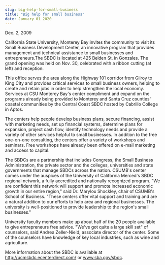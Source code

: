 ```yaml
---
slug: big-help-for-small-business
title: "Big help for small business"
date: January 01 2020
---
```


<p>Dec. 2, 2009
</p><p>California State University, Monterey Bay invites the community to visit its Small Business Development Center, an innovative program that provides management and technical assistance to small businesses and entrepreneurs.The SBDC is located at 425 Belden St. in Gonzales. The grand opening was held on Nov. 30, celebrated with a ribbon cutting (at left) and reception.
</p><p>This office serves the area along the Highway 101 corridor from Gilroy to King City and provides critical services to small business owners, helping to create and retain jobs in order to help strengthen the local economy. Services at CSU Monterey Bay's center compliment and expand on the programs already being provided to Monterey and Santa Cruz counties' coastal communities by the Central Coast SBDC hosted by Cabrillo College in Aptos.
</p><p>The centers help people develop business plans, secure financing, assist with marketing needs, set up financial systems, determine plans for expansion, project cash flow, identify technology needs and provide a variety of other services helpful to small businesses. In addition to the free one-on-one consulting, the centers offer a variety of workshops and seminars. Free workshops have already been offered on e-mail marketing and access to capital.
</p><p>The SBDCs are a partnership that includes Congress, the Small Business Administration, the private sector and the colleges, universities and state governments that manage SBDCs across the nation. CSUMB's center comes under the auspices of the University of California Merced's SBDC regional network, a fully accredited and nationally recognized program.   "We are confident this network will support and promote increased economic growth in our entire region," said Dr. Marylou Shockley, chair of CSUMB's School of Business. "These centers offer vital support and training and are a natural addition to our efforts to help area and regional businesses. The university is well-positioned to provide leadership to the region's small businesses."
</p><p>University faculty members make up about half of the 20 people available to give entrepreneurs free advice. "We've got quite a large skill set" of counselors, said Andrea Zeller-Nield, associate director of the center. Some of the counselors have knowledge of key local industries, such as wine and agriculture.
</p><p>More information about the SBDC is available at <a href="http://ucmsbdc.ecenterdirect.com/">http://ucmsbdc.ecenterdirect.com/</a> or <a href="http://www.sba.gov/sbdc">www.sba.gov/sbdc</a>.
</p>
